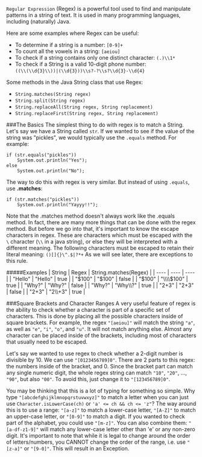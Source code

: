 `Regular Expression` (Regex) is a powerful tool used to find and manipulate patterns in a string of text. It is used in many programming languages, including (naturally) Java.

Here are some examples where Regex can be useful:
* To determine if a string is a number: `[0-9]+`
* To count all the vowels in a string:  `[aeiou]`
* To check if a string contains only one distinct character: `(.)\\1*`
* To check if a String is a valid 10-digit phone number:  
`((\\(\\d{3}\\))|(\\d{3}))\\s?-?\\s?\\d{3}-\\d{4}`


Some methods in the Java String class that use Regex:
* `String.matches(String regex)`
* `String.split(String regex)`
* `String.replaceAll(String regex, String replacement)`
* `String.replaceFirst(String regex, String replacement)`

###The Basics
The simplest thing to do with regex is to match a String. Let's say we have a String called `str`. If we wanted to see if the value of the string was "pickles", we would typically use the `.equals` method. For example:  


    if (str.equals("pickles"))
        System.out.println("Yes");
    else
        System.out.println("No");

The way to do this with regex is very similar. But instead of using `.equals`, use **.matches**:

    if (str.matches("pickles"))
        System.out.println("Yayyy!!");


Note that the .matches method doesn't always work like the .equals method. In fact, there are many more things that can be done with the regex method. But before we go into that, it's important to know the escape characters in regex. These are characters which must be escaped with the `\` character (`\\` in a java string), or else they will be interpreted with a different meaning. The following characters must be escaped to retain their literal meaning: `()[]{}\^.$|?*+`
As we will see later, there are exceptions to this rule.

#####Examples
| String | Regex | String.matches(Regex) |
| ---- | ---- | ---- |
| "Hello" | "Hello" | true |
| "$100" | "$100" | false |
| "$100" | "\\\\$100" | true |
| "Why?" | "Why?" | false |
| "Why?" | "Why\\\\?" | true |
| "2+3" | "2+3" | false |
| "2+3" | "2\\\\+3" | true |


###Square Brackets and Character Ranges
A very useful feature of regex is the ability to check whether a character is part of a specific set of characters. This is done by placing all the possible characters inside of square brackets. For example, the regex `"[aeiou]"` will match the string `"a"`, as well as `"e"`, `"i"`, `"o"`, and `"u"`. It will not match anything else. Almost any character can be placed inside of the brackets, including most of characters that usually need to be escaped.

Let's say we wanted to use regex to check whether a 2-digit number is divisible by 10. We can use `"[0123456789]0"`. There are 2 parts to this regex: the numbers inside of the bracket, and 0. Since the bracket part can match any single numeric digit, the whole regex string can match `"10"`, `"20"`, ..., `"90"`, but also `"00"`. To avoid this, just change it to `"[123456789]0"`.

You may be thinking that this is a lot of typing for something so simple. Why type `"[abcdefghijklmnopqrstuvwxyz]"` to match a letter when you can just use `Character.isLowerCase(ch)` or `'a' <= ch && ch <= 'z"`? The way around this is to use a range: `"[a-z]"` to match a lower-case letter, `"[A-Z]"` to match an upper-case letter, or `"[0-9]"` to match a digit. If you wanted to check part of the alphabet, you could use `"[m-z]"`. You can also combine them: `"[a-df-z1-9]"` will match any lower-case letter other than 'e' or any non-zero digit. It's important to note that while it is legal to change around the order of letters/numbers, you CANNOT change the order of the range, i.e. use `"[z-a]"` or `"[9-0]"`. This will result in an Exception.